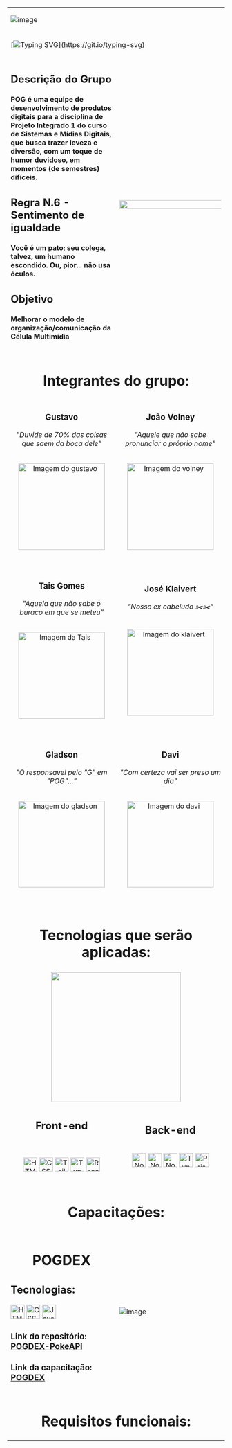 <table>
  
<tr></tr>
<tr><td colspan=2>

  ![image](https://github.com/user-attachments/assets/730e6363-b506-4db9-9be0-6c845e3f89ca)

</td></tr>
<tr></tr>
<tr><td colspan=2>
  
  [![Typing SVG](https://readme-typing-svg.herokuapp.com/?color=fae2c2ff&size=52&center=true&vCenter=true&height=100&width=1500&lines=O+QUE+NOS+TORNA+ÚNICOS,+É+O+QUE+NOS+UNE;UNE?+SEPARA!!!;)](https://git.io/typing-svg)
  
</td></tr>

<tr></tr>
  <tr>
    <td width=50%> 
      <h2>Descrição do Grupo</h2>
      <h4>POG é uma equipe de desenvolvimento de produtos digitais para a disciplina de Projeto Integrado 1 do curso de Sistemas e Mídias Digitais, que busca trazer leveza e diversão, com um toque de humor duvidoso, em momentos (de semestres) difíceis.</h4>
      <h2>Regra N.6 - Sentimento de igualdade</h2>
      <h4>Você é um pato; seu colega, talvez, um humano escondido. Ou, pior... não usa óculos.</h4>
      <h2>Objetivo</h2>
      <h4>Melhorar o modelo de organização/comunicação da Célula Multimídia</h4>
    </td>
    <td align="center" colspan=2>
      <img width=200% src="https://github.com/Anmol-Baranwal/Cool-GIFs-For-GitHub/assets/74038190/ff1b5f32-9420-4dde-b2b9-ed2c0aa17459" width="500">
    </td>
  </tr>
  <tr></tr>
  <tr>
    <td colspan=2>
      <h1 align=center>Integrantes do grupo:</h1>
    </td>
  </tr>
  <tr></tr>
  <tr>
    <td align=center> 
      <h3>Gustavo</h3>
      <p><em>"Duvide de 70% das coisas que saem da boca dele"</em></p>
      <br />
      <img src="https://avatars.githubusercontent.com/u/84361085?s=400&u=5f3069a4a39021080889141ac6ddab25de7ab2e3&v=4" width="200px" alt="Imagem do gustavo">
      <br />
      <br />
      <br />
    </td>
    <td align=center>
      <h3>João Volney</h3>
      <p><em>"Aquele que não sabe pronunciar o próprio nome"</em></p>
      <br />
      <img src="https://github.com/user-attachments/assets/994f263a-03be-48c3-aeef-dd496fce5d00" width="200px" alt="Imagem do volney">
      <br />
      <br />
      <br />
    </td>
  </tr>
  <tr></tr>
  <tr>
    <td align=center>
      <h3>Tais Gomes</h3>
      <p><em>"Aquela que não sabe o buraco em que se meteu"</em></p>
<!--       <p><em>"Cota feminina do grupo"</em></p> -->
      <br />
      <img src="https://github.com/user-attachments/assets/3745fd2d-48fb-43ab-b1f5-b4140f68eeb6" width="200px" alt="Imagem da Tais">
      <br />
      <br />
      <br />
    </td>
    <td align=center> 
      <h3>José Klaivert</h3>
      <p><em>"Nosso ex cabeludo ✂️✂️"</em></p>
      <br />
      <img src="https://github.com/user-attachments/assets/b5b733ce-daa6-493d-bb4a-13a4f8cb4464" width="200px" alt="Imagem do klaivert">
      <br />
      <br />
      <br />
    </td>
  </tr>
  <tr></tr>
  <tr>
    <td align=center>
      <h3>Gladson</h3>
      <p><em>"O responsavel pelo "G" em "POG"..."</em></p>
      <br />
      <img src="https://github.com/user-attachments/assets/9da8c77e-f583-4ec6-90a8-cf7f3f83753a" width="200px" alt="Imagem do gladson">
      <br />
      <br />
      <br />
    </td>
    <td align=center>
      <h3>Davi</h3>
      <p><em>"Com certeza vai ser preso um dia"</em></p>
      <br />
      <img src="https://github.com/user-attachments/assets/22bf999c-2269-40c0-ae8a-b105c0f427f9" width="200px" alt="Imagem do davi">
      <br />
      <br />
      <br />
    </td>
  </tr>
  <tr></tr>
  <tr>
    <td align=center colspan=2>
      <h1>Tecnologias que serão aplicadas:</h1>
    </td>
  </tr>
  <tr>
    <td colspan=2 align=center><img src="https://user-images.githubusercontent.com/74038190/218265814-3084a4ba-809c-4135-afc0-8685d0f634b3.gif" width="300"></td
  </tr>
  <tr>
    <td align=center> 
      <h2>Front-end</h2>
      <br />
      <br />
      <span title="HTML"><img height="32" src="https://img.shields.io/badge/HTML5-E34F26?style=for-the-badge&logo=html5&logoColor=white" alt="HTML" /></span>
      <span title="CSS"><img height="32" src="https://img.shields.io/badge/CSS3-1572B6?style=for-the-badge&logo=css3&logoColor=white" alt="CSS" /></span>
      <span title="TailwindCSS"><img height="32" src="https://img.shields.io/badge/Tailwind_CSS-38B2AC?style=for-the-badge&logo=tailwind-css&logoColor=white" alt="TailwindCSS" /></span>
      <span title="TypeScript"><img height="32" src="https://img.shields.io/badge/TypeScript-007ACC?style=for-the-badge&logo=typescript&logoColor=white" alt="TypeScript" /></span>
      <span title="ReactJS"><img  height="32" src="https://img.shields.io/badge/React-20232A?style=for-the-badge&logo=react&logoColor=61DAFB" alt="ReactJS" /></span>
      <br />
      <br />
    </td>
    <td align="center">
     <h2>Back-end</h2>
      <br />
      <span title="NodeJS"><img  height="32" src="https://img.shields.io/badge/Node.js-339933?style=for-the-badge&logo=nodedotjs&logoColor=white" alt="NodeJS" /></span>
      <span title="ExpressJS"><img  height="32" src="https://img.shields.io/badge/Express.js-000000?style=for-the-badge&logo=express&logoColor=white" alt="NodeJS" /></span>
      <span title="PostgreeSQL"><img  height="32" src="https://img.shields.io/badge/PostgreeSQL-f9f9f9?style=for-the-badge&logo=postgresql&logoColor=blue" alt="NodeJS" /></span>
      <span title="TypeScript"><img height="32" src="https://img.shields.io/badge/TypeScript-007ACC?style=for-the-badge&logo=typescript&logoColor=white" alt="TypeScript" /></span>
      <span title="Prisma"><img height="32" src="https://img.shields.io/badge/Prisma-20232A?style=for-the-badge&logo=prisma&logoColor=white" alt="Prisma" /></span>
      <br />
      <br />
    </td>
  </tr>
  <tr></tr>
  <tr>
    <td align=center colspan=2>
      <h1>Capacitações:</h1>
    </td>
  </tr>
  <tr></tr>
  <tr>
    <td width=50%> 
      <h1 align="center">POGDEX</h1>
      <h2>Tecnologias:</h2>
      <span title="HTML"><img height="32" src="https://img.shields.io/badge/HTML5-E34F26?style=for-the-badge&logo=html5&logoColor=white" alt="HTML" /></span>
      <span title="CSS"><img height="32" src="https://img.shields.io/badge/CSS3-1572B6?style=for-the-badge&logo=css3&logoColor=white" alt="CSS" /></span>
      <span title="Javascript"><img height="32" src="https://img.shields.io/badge/Javacript-c9c910?style=for-the-badge&logo=javascript&logoColor=black" alt="Javascript" /></span>
      <h3>Link do repositório: <a href="https://github.com/POG-SMD/POGDEX-PokeAPI">POGDEX-PokeAPI</a></h3>
      <h3>Link da capacitação: <a href="https://www.youtube.com/playlist?list=PLppE-8uAJ8FoW6FE-Zjl4Lj66QwSK0Qmh">POGDEX</a></h3>
    </td>
    <td>
      
  ![image](https://github.com/user-attachments/assets/711bd685-1532-43fd-9cbf-fcf5fcd53717)
      
  </td>
  </tr>
  <tr></tr>
  <!-- <tr>
    <td>
      
  <!-- ![image](https://github.com/user-attachments/assets/711bd685-1532-43fd-9cbf-fcf5fcd53717)
      
  </td>
  <td>
      <h1 align="center">POGDEX</h1>
      <h2>Tecnologias:</h2>
      <span title="HTML"><img height="32" src="https://img.shields.io/badge/HTML5-E34F26?style=for-the-badge&logo=html5&logoColor=white" alt="HTML" /></span>
      <span title="CSS"><img height="32" src="https://img.shields.io/badge/CSS3-1572B6?style=for-the-badge&logo=css3&logoColor=white" alt="CSS" /></span>
      <span title="Javascript"><img height="32" src="https://img.shields.io/badge/Javacript-c9c910?style=for-the-badge&logo=javascript&logoColor=black" alt="Javascript" /></span>
      <h3>Link do repositório: <a href="https://github.com/POG-SMD/POGDEX-PokeAPI">POGDEX-PokeAPI</a></h3>
      <h3>Link da capacitação: <a href="https://www.youtube.com/playlist?list=PLppE-8uAJ8FoW6FE-Zjl4Lj66QwSK0Qmh">POGDEX</a></h3>
  </td>
</tr>
  <tr></tr>
  <tr>
    <td width=50%> 
      <h1 align="center">POGDEX</h1>
      <h2>Tecnologias:</h2>
      <span title="HTML"><img height="32" src="https://img.shields.io/badge/HTML5-E34F26?style=for-the-badge&logo=html5&logoColor=white" alt="HTML" /></span>
      <span title="CSS"><img height="32" src="https://img.shields.io/badge/CSS3-1572B6?style=for-the-badge&logo=css3&logoColor=white" alt="CSS" /></span>
      <span title="Javascript"><img height="32" src="https://img.shields.io/badge/Javacript-c9c910?style=for-the-badge&logo=javascript&logoColor=black" alt="Javascript" /></span>
      <h3>Link do repositório: <a href="https://github.com/POG-SMD/POGDEX-PokeAPI">POGDEX-PokeAPI</a></h3>
      <h3>Link da capacitação: <a href="https://www.youtube.com/playlist?list=PLppE-8uAJ8FoW6FE-Zjl4Lj66QwSK0Qmh">POGDEX</a></h3>
    </td>
    <td>
      
  ![image](https://github.com/user-attachments/assets/711bd685-1532-43fd-9cbf-fcf5fcd53717)
      
  </td>
  </tr> -->
  
  <tr>
    <td align=center colspan=2>
      <h1>Requisitos funcionais:</h1>
    </td>
  </tr>
</table>

<!-- # Capacitações: **POGDEX**: Projeto feito com uso de HTML, CSS, Javascript e GIT. https://www.youtube.com/playlist?list=PLppE-8uAJ8FoW6FE-Zjl4Lj66QwSK0Qmh -->
